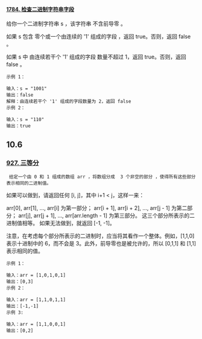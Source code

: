 #### [1784. 检查二进制字符串字段](checkOnesSegment.java)
给你一个二进制字符串 s ，该字符串 不含前导零 。

如果 s 包含 零个或一个由连续的 '1' 组成的字段 ，返回 true​​​ 。否则，返回 false 。

如果 s 中 由连续若干个 '1' 组成的字段 数量不超过 1，返回 true​​​ 。否则，返回 false 。



    示例 1：
    
    输入：s = "1001"
    输出：false
    解释：由连续若干个 '1' 组成的字段数量为 2，返回 false
    示例 2：
    
    输入：s = "110"
    输出：true


## 10.6
### [927. 三等分](threeEqualParts.java)
     给定一个由 0 和 1 组成的数组 arr ，将数组分成  3 个非空的部分 ，使得所有这些部分表示相同的二进制值。

如果可以做到，请返回任何 [i, j]，其中 i+1 < j，这样一来：

arr[0], arr[1], ..., arr[i] 为第一部分；
arr[i + 1], arr[i + 2], ..., arr[j - 1] 为第二部分；
arr[j], arr[j + 1], ..., arr[arr.length - 1] 为第三部分。
这三个部分所表示的二进制值相等。
如果无法做到，就返回 [-1, -1]。

注意，在考虑每个部分所表示的二进制时，应当将其看作一个整体。例如，[1,1,0] 表示十进制中的 6，而不会是 3。此外，前导零也是被允许的，所以 [0,1,1] 和 [1,1] 表示相同的值。



    示例 1：
    
    输入：arr = [1,0,1,0,1]
    输出：[0,3]
    示例 2：
    
    输入：arr = [1,1,0,1,1]
    输出：[-1,-1]
    示例 3:
    
    输入：arr = [1,1,0,0,1]
    输出：[0,2]